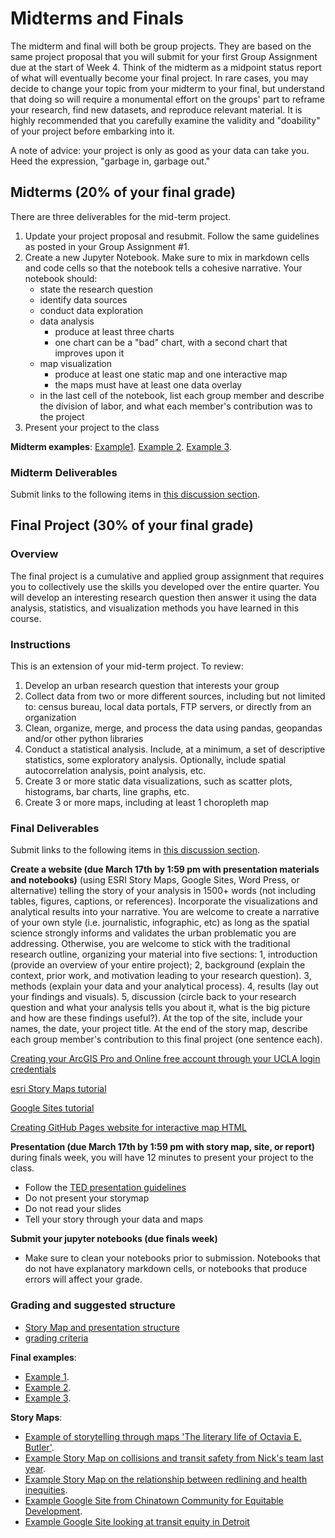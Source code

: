 # Midterms and Finals
The midterm and final will both be group projects. They are based on the same project proposal that you will submit for your first Group Assignment due at the start of Week 4. Think of the midterm as a midpoint status report of what will eventually become your final project. In rare cases, you may decide to change your topic from your midterm to your final, but understand that doing so will require a monumental effort on the groups' part to reframe your research, find new datasets, and reproduce relevant material. It is highly recommended that you carefully examine the validity and "doability" of your project before embarking into it. 

A note of advice: your project is only as good as your data can take you. Heed the expression, "garbage in, garbage out."

## Midterms (20% of your final grade)
There are three deliverables for the mid-term project.
1. Update your project proposal and resubmit. Follow the same guidelines as posted in your Group Assignment #1.
1. Create a new Jupyter Notebook. Make sure to mix in markdown cells and code cells so that the notebook tells a cohesive narrative. Your notebook should:
      - state the research question
      - identify data sources
      - conduct data exploration
      - data analysis
         - produce at least three charts
         - one chart can be a "bad" chart, with a second chart that improves upon it
      - map visualization 
         - produce at least one static map and one interactive map
         - the maps must have at least one data overlay
      - in the last cell of the notebook, list each group member and describe the division of labor, and what each member's contribution was to the project
1. Present your project to the class

**Midterm examples**: 
[Example1](https://docs.google.com/presentation/d/1LK8kfe81yTH3XZDW4RjxljfGGxGyHpbh/edit?usp=sharing&ouid=114100702949630940115&rtpof=true&sd=true). [Example 2](https://docs.google.com/presentation/d/1DyK2YsIfRXRNBksoDekrZJwP6OHZ1fY0yn7ivzh3ZSA/edit?usp=sharing). [Example 3](https://docs.google.com/presentation/d/1ReRYwWcoKqMlBuCwZ2W5z5HkcoUTXymV-OSPSwMkM9Y/edit?usp=sharing).

### Midterm Deliverables

Submit links to the following items in [this discussion section](https://github.com/cgiamarino9/25W-UP221/discussions/9).
   

## Final Project (30% of your final grade)
### Overview
The final project is a cumulative and applied group assignment that requires you to collectively use the skills you developed over the entire quarter. You will develop an interesting research question then answer it using the data analysis, statistics, and visualization methods you have learned in this course.

### Instructions

This is an extension of your mid-term project. To review:

1. Develop an urban research question that interests your group
1. Collect data from two or more different sources, including but not limited to: census bureau, local data portals, FTP servers, or directly from an organization
1. Clean, organize, merge, and process the data using pandas, geopandas and/or other python libraries
1. Conduct a statistical analysis. Include, at a minimum, a set of descriptive statistics, some exploratory analysis. Optionally, include spatial autocorrelation analysis, point analysis, etc.
1. Create 3 or more static data visualizations, such as scatter plots, histograms, bar charts, line graphs, etc.
1. Create 3 or more maps, including at least 1 choropleth map

### Final Deliverables

Submit links to the following items in [this discussion section](https://github.com/cgiamarino9/25W-UP221/discussions/14).

**Create a website (due March 17th by 1:59 pm with presentation materials and notebooks)** (using ESRI Story Maps, Google Sites, Word Press, or alternative) telling the story of your analysis in 1500+ words (not including tables, figures, captions, or references). Incorporate the visualizations and analytical results into your narrative. You are welcome to create a narrative of your own style (i.e. journalistic, infographic, etc) as long as the spatial science strongly informs and validates the urban problematic you are addressing. Otherwise, you are welcome to stick with the traditional research outline, organizing your material into five sections: 1, introduction (provide an overview of your entire project); 2, background (explain the context, prior work, and motivation leading to your research question). 3, methods (explain your data and your analytical process). 4, results (lay out your findings and visuals). 5, discussion (circle back to your research question and what your analysis tells you about it, what is the big picture and how are these findings useful?). At the top of the site, include your names, the date, your project title. At the end of the story map, describe each group member's contribution to this final project (one sentence each).

[Creating your ArcGIS Pro and Online free account through your UCLA login credentials](https://guides.library.ucla.edu/c.php?g=1268157&p=9300192)

[esri Story Maps tutorial](https://storymaps.arcgis.com/stories/cea22a609a1d4cccb8d54c650b595bc4)

[Google Sites tutorial](https://support.google.com/sites/answer/6372878?hl=en)

[Creating GitHub Pages website for interactive map HTML](https://docs.github.com/en/pages/getting-started-with-github-pages/creating-a-github-pages-site)

**Presentation (due March 17th by 1:59 pm with story map, site, or report)** during finals week, you will have 12 minutes to present your project to the class.

*  Follow the [TED presentation guidelines](https://www.ted.com/participate/organize-a-local-tedx-event/tedx-organizer-guide/speakers-program/prepare-your-speaker/create-prepare-slides)
*  Do not present your storymap
*  Do not read your slides
*  Tell your story through your data and maps

**Submit your jupyter notebooks (due finals week)**

*  Make sure to clean your notebooks prior to submission. Notebooks that do not have explanatory markdown cells, or notebooks that produce errors will affect your grade.

### Grading and suggested structure

- [Story Map and presentation structure](https://arcg.is/nD5Pf)
- [grading criteria](https://github.com/cgiamarino9/25W-UP221?tab=readme-ov-file#grading-criteria)

**Final examples**: 
* [Example 1](https://docs.google.com/presentation/d/1hhmEXRqUheoIrORC4sREa3TFJ6OBkmeR/edit?usp=sharing&ouid=114100702949630940115&rtpof=true&sd=true). 
* [Example 2](https://docs.google.com/presentation/d/1Mq0MnkH4wDH6sTjfQcTFAESgKQlO2HZFm3UKi7Q2b6M/edit?usp=sharing). 
* [Example 3](https://docs.google.com/presentation/d/1_CAiY4MHeYh7dKEos-bIXYskkd7-G9jEti5-aMSK5SI/edit?usp=sharing).

**Story Maps**: 
* [Example of storytelling through maps 'The literary life of Octavia E. Butler'](https://www.latimes.com/projects/la-libraries-octavia-butler-books-life/).
* [Example Story Map on collisions and transit safety from Nick's team last year](https://arcg.is/141L010). 
* [Example Story Map on the relationship between redlining and health inequities](https://arcg.is/0Ca0Cm). 
* [Example Google Site from Chinatown Community for Equitable Development](https://sites.google.com/g.ucla.edu/up221-chinatown?pli=1). 
* [Example Google Site looking at transit equity in Detroit](https://sites.google.com/g.ucla.edu/transitindetroit/home?authuser=1)
